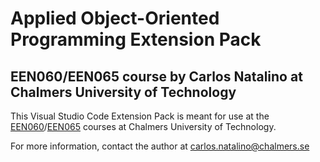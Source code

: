 # Applied Object-Oriented Programming Extension Pack

## EEN060/EEN065 course by Carlos Natalino at Chalmers University of Technology

This Visual Studio Code Extension Pack is meant for use at the [EEN060](https://student.portal.chalmers.se/en/chalmersstudies/courseinformation/Pages/SearchCourse.aspx?course_id=30042&parsergrp=3)/[EEN065](https://student.portal.chalmers.se/en/chalmersstudies/courseinformation/Pages/SearchCourse.aspx?course_id=30088&parsergrp=3) courses at Chalmers University of Technology.

For more information, contact the author at carlos.natalino@chalmers.se
